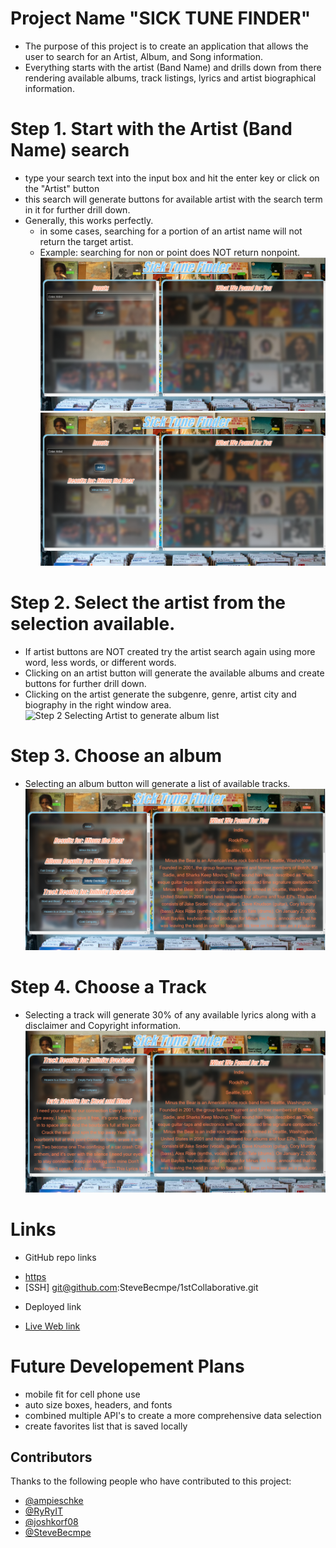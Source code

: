 # Project Name "SICK TUNE FINDER"
- The purpose of this project is to create an application that allows the user to search for an Artist, Album, and Song information.
- Everything starts with the artist (Band Name) and drills down from there rendering available albums, track listings, lyrics and artist biographical information.

# Step 1. Start with the Artist (Band Name) search
- type your search text into the input box and hit the enter key or click on the "Artist" button
- this search will generate buttons for available artist with the search term in it for further drill down.
- Generally, this works perfectly.
    + in some cases, searching for a portion of an artist name will not return the target artist. 
    + Example: searching for non or point does NOT return nonpoint.
![Step 1 Artist Search](./assets/STF_1_Home_Screen.PNG)
![Step 1 Results](./assets/STF_2_Artist_Searched.PNG)

# Step 2. Select the artist from the selection available.
- If artist buttons are NOT created try the artist search again using more word, less words, or different words.
- Clicking on an artist button will generate the available albums and create buttons for further drill down.
- Clicking on the artist generate the subgenre, genre, artist city and biography in the right window area.
![Step 2 Selecting Artist to generate album list](./assets/STF_3_Artist_Searched.PNG)

# Step 3. Choose an album
- Selecting an album button will generate a list of available tracks.
![Step 3 Selecting Album to generate track list](./assets/STF_4_Album_Selected.PNG)

# Step 4. Choose a Track
- Selecting a track will generate 30% of any available lyrics along with a disclaimer and Copyright information.
![Step 4 Selectting Track to generate lyrics](./assets/STF_5_Song_Selected.PNG)


# Links
* GitHub repo links
- [https](https://github.com/SteveBecmpe/1stCollaborative.git)
- [SSH] git@github.com:SteveBecmpe/1stCollaborative.git

* Deployed link
- [Live Web link](https://stevebecmpe.github.io/1stCollaborative/)

# Future Developement Plans
- mobile fit for cell phone use
- auto size boxes, headers, and fonts
- combined multiple API's to create a more comprehensive data selection
- create favorites list that is saved locally


## Contributors
Thanks to the following people who have contributed to this project:
* [@ampieschke](https://github.com/ampieschke)
* [@RyRyIT](https://github.com/RyRyIT)
* [@joshkorf08](https://github.com/joshkorf08)
* [@SteveBecmpe](https://github.com/SteveBecmpe)


